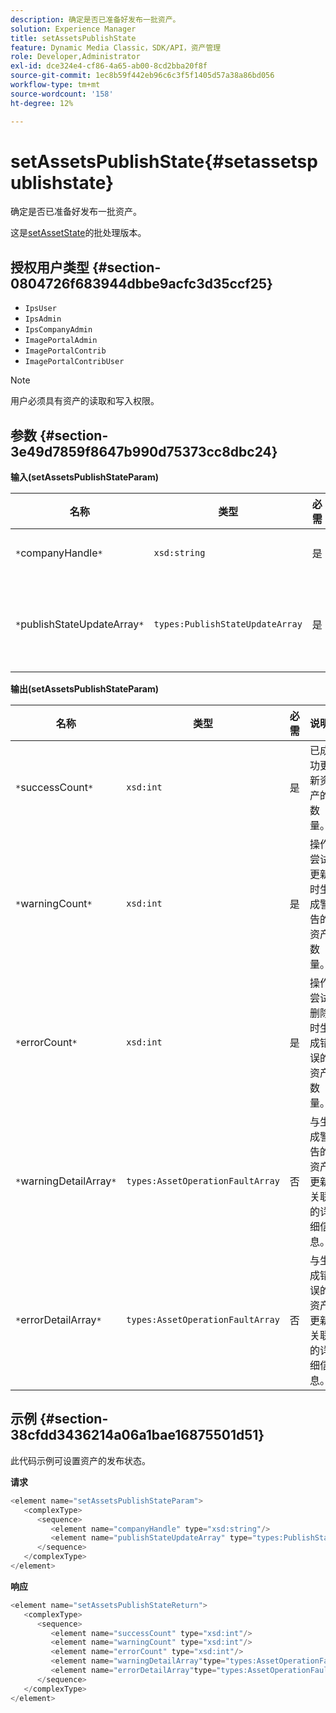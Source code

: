 ```yaml
---
description: 确定是否已准备好发布一批资产。
solution: Experience Manager
title: setAssetsPublishState
feature: Dynamic Media Classic，SDK/API，资产管理
role: Developer,Administrator
exl-id: dce324e4-cf86-4a65-ab00-8cd2bba20f8f
source-git-commit: 1ec8b59f442eb96c6c3f5f1405d57a38a86bd056
workflow-type: tm+mt
source-wordcount: '158'
ht-degree: 12%

---
```


# setAssetsPublishState{#setassetspublishstate}

确定是否已准备好发布一批资产。

这是[setAssetState](../../../operations/c-operations-intro/c-methods/r-set-asset-publish-state.md#reference-9efc2eeea42348e0b1d5f3d1005c6563)的批处理版本。

## 授权用户类型 {#section-0804726f683944dbbe9acfc3d35ccf25}

* `IpsUser`
* `IpsAdmin`
* `IpsCompanyAdmin`
* `ImagePortalAdmin`
* `ImagePortalContrib`
* `ImagePortalContribUser`

>[!NOTE]
>
>用户必须具有资产的读取和写入权限。

## 参数 {#section-3e49d7859f8647b990d75373cc8dbc24}

**输入(setAssetsPublishStateParam)**

| 名称 | 类型 | 必需 | 说明 |
|---|---|---|---|
| `*`companyHandle`*` | `xsd:string` | 是 | 公司负责人。 |
| `*`publishStateUpdateArray`*` | `types:PublishStateUpdateArray` | 是 | 资产的发布状态值数组。 |

**输出(setAssetsPublishStateParam)**

| 名称 | 类型 | 必需 | 说明 |
|---|---|---|---|
| `*`successCount`*` | `xsd:int` | 是 | 已成功更新资产的数量。 |
| `*`warningCount`*` | `xsd:int` | 是 | 操作尝试更新时生成警告的资产数量。 |
| `*`errorCount`*` | `xsd:int` | 是 | 操作尝试删除时生成错误的资产数量。 |
| `*`warningDetailArray`*` | `types:AssetOperationFaultArray` | 否 | 与生成警告的资产更新关联的详细信息。 |
| `*`errorDetailArray`*` | `types:AssetOperationFaultArray` | 否 | 与生成错误的资产更新关联的详细信息。 |

## 示例 {#section-38cfdd3436214a06a1bae16875501d51}

此代码示例可设置资产的发布状态。

**请求**

```java
<element name="setAssetsPublishStateParam">
   <complexType>
      <sequence>
         <element name="companyHandle" type="xsd:string"/>
         <element name="publishStateUpdateArray" type="types:PublishStateUpdateArray"/>
      </sequence>
   </complexType>
</element>
```

**响应**

```java
<element name="setAssetsPublishStateReturn">
   <complexType>
      <sequence>
         <element name="successCount" type="xsd:int"/>
         <element name="warningCount" type="xsd:int"/>
         <element name="errorCount" type="xsd:int"/>
         <element name="warningDetailArray"type="types:AssetOperationFaultArray" minOccurs="0"/>
         <element name="errorDetailArray"type="types:AssetOperationFaultArray" minOccurs="0"/>
      </sequence>
   </complexType>
</element>
```
